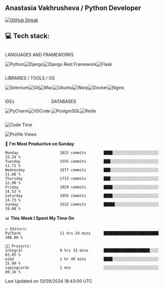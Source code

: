 ## Anastasia Vakhrusheva / Python Developer

<a href="https://git.io/streak-stats"><img src="https://streak-stats.demolab.com?user=KetKode&theme=transparent&mode=weekly" alt="GitHub Streak" /></a>

## **💻 Tech stack:**

<div style="display: inline-block;">

LANGUAGES AND FRAMEWORKS

<img alt="Python" src="https://img.shields.io/badge/Python-FFD43B?style=for-the-badge&logo=python&logoColor=blue" /><img alt="Django" src="https://img.shields.io/badge/Django-092E20?style=for-the-badge&logo=django&logoColor=green" /><img alt="Django Rest Framework" src="https://img.shields.io/badge/django%20rest-ff1709?style=for-the-badge&logo=django&logoColor=white" /><img alt="Flask" src="https://img.shields.io/badge/Flask-000000?style=for-the-badge&logo=flask&logoColor=white" />

</div>

<div style="display: inline-block;">
  
LIBRARIES / TOOLS / OS

<img alt="Selenium" src="https://img.shields.io/badge/Selenium-43B02A?style=for-the-badge&logo=Selenium&logoColor=white" /><img alt="Git" src="https://img.shields.io/badge/GIT-E44C30?style=for-the-badge&logo=git&logoColor=white" /><img alt="Mac" src="https://img.shields.io/badge/mac%20os-000000?style=for-the-badge&logo=apple&logoColor=white" /><img alt="Ubuntu" src="https://img.shields.io/badge/Ubuntu-E95420?style=for-the-badge&logo=ubuntu&logoColor=white" /><img alt="Warp" src="https://img.shields.io/badge/warp-01A4FF?style=for-the-badge&logo=warp&logoColor=white" /><img alt="Docker" src="https://img.shields.io/badge/Docker-2CA5E0?style=for-the-badge&logo=docker&logoColor=white" /><img alt="Nginx" src="https://img.shields.io/badge/Nginx-009639?style=for-the-badge&logo=nginx&logoColor=white" />

</div>

<div style="display: inline-block;">

IDEs

<img alt="PyCharm" src="https://img.shields.io/badge/PyCharm-000000.svg?&style=for-the-badge&logo=PyCharm&logoColor=white" /><img alt="VSCode" src="https://img.shields.io/badge/VSCode-0078D4?style=for-the-badge&logo=visual%20studio%20code&logoColor=white" />

</div>

<div style="display: inline-block;">
  
DATABASES

<img alt="PostgreSQL" src="https://img.shields.io/badge/PostgreSQL-316192?style=for-the-badge&logo=postgresql&logoColor=white" /><img alt="Redis" src="https://img.shields.io/badge/redis-%23DD0031.svg?&style=for-the-badge&logo=redis&logoColor=white" />

</div>
                    
<br/>

<!--START_SECTION:waka-->
![Code Time](http://img.shields.io/badge/Code%20Time-98%20hrs%2054%20mins-blue)

![Profile Views](http://img.shields.io/badge/Profile%20Views-0-blue)

📅 **I'm Most Productive on Sunday** 

```text
Monday                   2023 commits        ████░░░░░░░░░░░░░░░░░░░░░   15.24 % 
Tuesday                  1555 commits        ███░░░░░░░░░░░░░░░░░░░░░░   11.71 % 
Wednesday                1577 commits        ███░░░░░░░░░░░░░░░░░░░░░░   11.88 % 
Thursday                 1713 commits        ███░░░░░░░░░░░░░░░░░░░░░░   12.90 % 
Friday                   1929 commits        ████░░░░░░░░░░░░░░░░░░░░░   14.53 % 
Saturday                 1955 commits        ████░░░░░░░░░░░░░░░░░░░░░   14.73 % 
Sunday                   2522 commits        █████░░░░░░░░░░░░░░░░░░░░   19.00 % 
```


📊 **This Week I Spent My Time On** 

```text
🔥 Editors: 
PyCharm                  11 hrs 24 mins      █████████████████████████   100.00 % 

🐱‍💻 Projects: 
integral                 9 hrs 33 mins       █████████████████████░░░░   83.85 % 
wibd                     1 hr 49 mins        ████░░░░░░░░░░░░░░░░░░░░░   15.99 % 
copingcards              1 min               ░░░░░░░░░░░░░░░░░░░░░░░░░   00.16 % 
```


 Last Updated on 13/09/2024 18:43:00 UTC
<!--END_SECTION:waka-->

</div>
